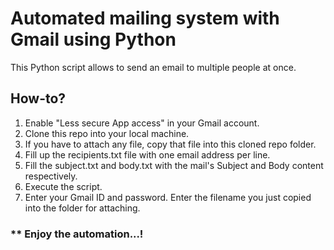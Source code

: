 # Automated mailing system with Gmail using Python

This Python script allows to send an email to multiple people at once.

## How-to?
1. Enable "Less secure App access" in your Gmail account.
2. Clone this repo into your local machine.
3. If you have to attach any file, copy that file into this cloned repo folder.
4. Fill up the recipients.txt file with one email address per line.
5. Fill the subject.txt and body.txt with the mail's Subject and Body content respectively.
6. Execute the script.
7. Enter your Gmail ID and password. Enter the filename you just copied into the folder for attaching.

### ** Enjoy the automation...!
